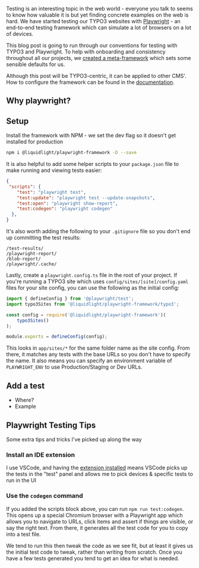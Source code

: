 
Testing is an interesting topic in the web world - everyone you talk to seems to know how valuable it is but yet finding concrete examples on the web is hard. We have started testing our TYPO3 websites with [Playwright](https://playwright.dev/) - an end-to-end testing framework which can simulate a lot of browsers on a lot of devices.

This blog post is going to run through our conventions for testing with TYPO3 and Playwright. To help with onboarding and consistency throughout all our projects, we [created a meta-framework](https://github.com/liquidlight/playwright-framework) which sets some sensible defaults for us.

Although this post will be TYPO3-centric, it can be applied to other CMS'. How to configure the framework can be found in the [documentation](https://github.com/liquidlight/playwright-framework/tree/main?tab=readme-ov-file#playwright-configuration).

## Why playwright?

## Setup

Install the framework with NPM - we set the dev flag so it doesn't get installed for production

```bash
npm i @liquidlight/playwright-framework -D --save
```

It is also helpful to add some helper scripts to your `package.json` file to make running and viewing tests easier:

```json
{
 "scripts": {
    "test": "playwright test",
    "test:update": "playwright test --update-snapshots",
    "test:open": "playwright show-report",
    "test:codegen": "playwright codegen"
  },
}
```

It's also worth adding the following to your `.gitignore` file so you don't end up committing the test results:

```
/test-results/
/playwright-report/
/blob-report/
/playwright/.cache/
```

Lastly, create a `playwright.config.ts` file in the root of your project. If you're running a TYPO3 site which uses `config/sites/[site]/config.yaml` files for your site config, you can use the following as the initial config:

```ts
import { defineConfig } from '@playwright/test';
import typo3Sites from '@liquidlight/playwright-framework/typo3';

const config = require('@liquidlight/playwright-framework')(
    typo3Sites()
);

module.exports = defineConfig(config);
```

This looks in `app/sites/*` for the same folder name as the site config. From there, it matches any tests with the base URLs so you don't have to specify the name. It also means you can specify an environment variable of `PLAYWRIGHT_ENV` to use Production/Staging or Dev URLs.

## Add a test

- Where?
- Example

## Playwright Testing Tips

Some extra tips and tricks I've picked up along the way

### Install an IDE extension

I use VSCode, and having the [extension installed](https://marketplace.visualstudio.com/items?itemName=ms-playwright.playwright) means VSCode picks up the tests in the "test" panel and allows me to pick devices & specific tests to run in the UI

### Use the `codegen` command

If you added the scripts block above, you can run `npm run test:codegen`. This opens up a special Chromium browser with a Playwright app which allows you to navigate to URLs, click items and assert if things are visible, or say the right text. From there, it generates all the test code for you to copy into a test file.

We tend to run this then tweak the code as we see fit, but at least it gives us the initial test code to tweak, rather than writing from scratch. Once you have a few tests generated you tend to get an idea for what is needed.
